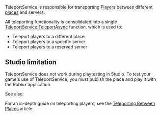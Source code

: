 TeleportService is responsible for transporting [Player](https://create.roblox.com/docs/reference/engine/classes/Player)s between different
[places](https://developer.roblox.com/articles/games-and-places) and servers.

All teleporting functionality is consolidated into a single
[TeleportService:TeleportAsync](https://create.roblox.com/docs/reference/engine/classes/TeleportService#TeleportAsync) function, which is used to:

- Teleport players to a different place
- Teleport players to a specific server
- Teleport players to a reserved server

## Studio limitation

TeleportService does not work during playtesting in Studio. To test your
game's use of TeleportService, you must publish the place and play it with the
Roblox application.

See also:

For an in-depth guide on teleporting players, see the
[Teleporting Between Places](https://developer.roblox.com/articles/Teleporting-Between-Places)
article.